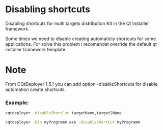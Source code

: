 # Disabling shortcuts

Disabling shortcuts for multi targets distribution Kit in the Qt Installer framework.

Some times we need to disable creating automaticly shortcuts for some applications.
For solve this problem i recomendet override the default qt installer framework template.

# Note 
From CQtDeployer 1.5.1 you can add option -disableShortcuts for disable automation create shortcuts.

### Example: 

```bash 
cqtdeployer -disableShortCut targetName,target2Name
```

```bash
cqtdeployer -bin myProgramm.exe -disableShortCut myProgramm
```
